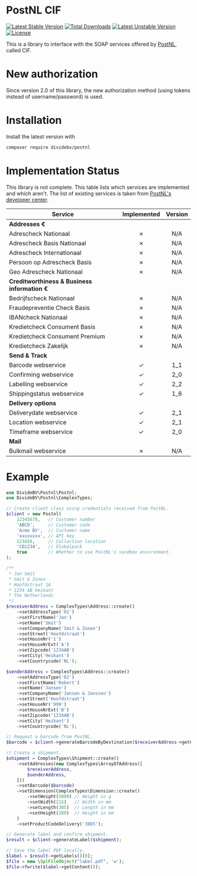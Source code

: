 # PostNL CIF

[![Latest Stable Version](https://poser.pugx.org/dividebv/postnl/v/stable)](https://packagist.org/packages/dividebv/postnl)
[![Total Downloads](https://poser.pugx.org/dividebv/postnl/downloads)](https://packagist.org/packages/dividebv/postnl)
[![Latest Unstable Version](https://poser.pugx.org/dividebv/postnl/v/unstable)](https://packagist.org/packages/dividebv/postnl)
[![License](https://poser.pugx.org/dividebv/postnl/license)](https://packagist.org/packages/dividebv/postnl)

This is a library to interface with the SOAP services offered by
[PostNL](http://postnl.nl/), called CIF.

# New authorization

Since version 2.0 of this library, the new authorization method (using tokens
instead of username/password) is used.

# Installation

Install the latest version with

```bash
composer require dividebv/postnl
```

# Implementation Status

This library is not complete. This table lists which services are implemented
and which aren't. The list of existing services is taken from
[PostNL's developer center](https://developer.postnl.nl/).

| Service                                       | Implemented | Version |
|-----------------------------------------------|:-----------:|:-------:|
| **Addresses €**                                                     |||
| Adrescheck Nationaal                          |      ✗      |   N/A   |
| Adrescheck Basis Nationaal                    |      ✗      |   N/A   |
| Adrescheck Internationaal                     |      ✗      |   N/A   |
| Persoon op Adrescheck Basis                   |      ✗      |   N/A   |
| Geo Adrescheck Nationaal                      |      ✗      |   N/A   |
| **Creditworthiness & Business information €**                       |||
| Bedrijfscheck Nationaal                       |      ✗      |   N/A   |
| Fraudepreventie Check Basis                   |      ✗      |   N/A   |
| IBANcheck Nationaal                           |      ✗      |   N/A   |
| Kredietcheck Consument Basis                  |      ✗      |   N/A   |
| Kredietcheck Consument Premium                |      ✗      |   N/A   |
| Kredietcheck Zakelijk                         |      ✗      |   N/A   |
| **Send & Track**                                                    |||
| Barcode webservice                            |      ✓      |   1_1   |
| Confirming webservice                         |      ✓      |   2_0   |
| Labelling webservice                          |      ✓      |   2_2   |
| Shippingstatus webservice                     |      ✓      |   1_6   |
| **Delivery options**                                                |||
| Deliverydate webservice                       |      ✓      |   2_1   |
| Location webservice                           |      ✓      |   2_1   |
| Timeframe webservice                          |      ✓      |   2_0   |
| **Mail**                                                            |||
| Bulkmail webservice                           |      ✗      |   N/A   |

# Example

```php
use DivideBV\Postnl\Postnl;
use DivideBV\Postnl\ComplexTypes;

// Create client class using credentials received from PostNL.
$client = new Postnl(
    12345678,   // Customer number
    'ABCD',     // Customer code
    'Acme BV',  // Customer name
    'xxxxxxxx', // API key
    123456,     // Collection location
    'CD1234',   // Globalpack
    true        // Whether to use PostNL's sandbox environment.
);

/**
 * Jan Smit
 * Smit & Zonen
 * Hoofdstraat 1A
 * 1234 AB Heikant
 * The Netherlands
 */
$receiverAddress = ComplexTypes\Address::create()
    ->setAddressType('01')
    ->setFirstName('Jan')
    ->setName('Smit')
    ->setCompanyName('Smit & Zonen')
    ->setStreet('Hoofdstraat')
    ->setHouseNr('1')
    ->setHouseNrExt('A')
    ->setZipcode('1234AB')
    ->setCity('Heikant')
    ->setCountrycode('NL');

$senderAddress = ComplexTypes\Address::create()
    ->setAddressType('02')
    ->setFirstName('Robert')
    ->setName('Jansen')
    ->setCompanyName('Jansen & Janssen')
    ->setStreet('Hoofdstraat')
    ->setHouseNr('999')
    ->setHouseNrExt('B')
    ->setZipcode('1234AB')
    ->setCity('Heikant')
    ->setCountrycode('NL');

// Request a barcode from PostNL.
$barcode = $client->generateBarcodeByDestination($receiverAddress->getCountryCode());

// Create a shipment.
$shipment = ComplexTypes\Shipment::create()
    ->setAddresses(new ComplexTypes\ArrayOfAddress([
        $receiverAddress,
        $senderAddress,
    ]))
    ->setBarcode($barcode)
    ->setDimension(ComplexTypes\Dimension::create()
        ->setWeight(5000) // Weight in g
        ->setWidth(215)   // Width in mm
        ->setLength(305)  // Length in mm
        ->setHeight(280)  // Height in mm
    )
    ->setProductCodeDelivery('3085');

// Generate label and confirm shipment.
$result = $client->generateLabel($shipment);

// Save the label PDF locally.
$label = $result->getLabels()[0];
$file = new \SplFileObject("label.pdf", 'w');
$file->fwrite($label->getContent());

```
